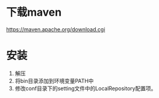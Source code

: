# 下载maven
https://maven.apache.org/download.cgi

# 安装
1. 解压
2. 将bin目录添加到环境变量PATH中
3. 修改conf目录下的setting文件中的LocalRepository配置项。